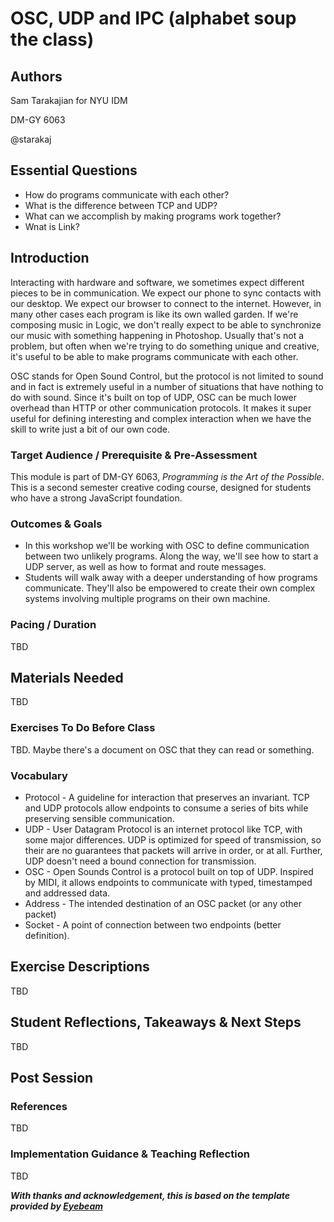 # OSC, UDP and IPC (alphabet soup the class)

## Authors
Sam Tarakajian for NYU IDM

DM-GY 6063

@starakaj

## Essential Questions
- How do programs communicate with each other?
- What is the difference between TCP and UDP?
- What can we accomplish by making programs work together?
- Wnat is Link?

## Introduction
Interacting with hardware and software, we sometimes expect different pieces to be in communication. We expect our phone to sync contacts with our desktop. We expect our browser to connect to the internet. However, in many other cases each program is like its own walled garden. If we're composing music in Logic, we don't really expect to be able to synchronize our music with something happening in Photoshop. Usually that's not a problem, but often when we're trying to do something unique and creative, it's useful to be able to make programs communicate with each other.

OSC stands for Open Sound Control, but the protocol is not limited to sound and in fact is extremely useful in a number of situations that have nothing to do with sound. Since it's built on top of UDP, OSC can be much lower overhead than HTTP or other communication protocols. It makes it super useful for defining interesting and complex interaction when we have the skill to write just a bit of our own code.

### Target Audience / Prerequisite & Pre-Assessment
This module is part of DM-GY 6063, _Programming is the Art of the Possible_. This is a second semester creative coding course, designed for students who have a strong JavaScript foundation.

### Outcomes & Goals
* In this workshop we'll be working with OSC to define communication between two unlikely programs. Along the way, we'll see how to start a UDP server, as well as how to format and route messages.
* Students will walk away with a deeper understanding of how programs communicate. They'll also be empowered to create their own complex systems involving multiple programs on their own machine.

### Pacing / Duration
TBD

## Materials Needed
TBD

### Exercises To Do Before Class
TBD. Maybe there's a document on OSC that they can read or something.

### Vocabulary
* Protocol - A guideline for interaction that preserves an invariant. TCP and UDP protocols allow endpoints to consume a series of bits while preserving sensible communication.
* UDP - User Datagram Protocol is an internet protocol like TCP, with some major differences. UDP is optimized for speed of transmission, so their are no guarantees that packets will arrive in order, or at all. Further, UDP doesn't need a bound connection for transmission.
* OSC - Open Sounds Control is a protocol built on top of UDP. Inspired by MIDI, it allows endpoints to communicate with typed, timestamped and addressed data.
* Address - The intended destination of an OSC packet (or any other packet)
* Socket - A point of connection between two endpoints (better definition).

## Exercise Descriptions
TBD

## Student Reflections, Takeaways & Next Steps
TBD

## Post Session

### References
TBD

### Implementation Guidance & Teaching Reflection  
TBD

***With thanks and acknowledgement, this is based on the template provided by [Eyebeam](https://github.com/eyebeam/curriculum/blob/master/TEMPLATE.md)***